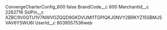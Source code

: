 <?xml version="1.0" encoding="UTF-8"?>
<CustomMetadata xmlns="http://soap.sforce.com/2006/04/metadata" xmlns:xsi="http://www.w3.org/2001/XMLSchema-instance" xmlns:xsd="http://www.w3.org/2001/XMLSchema">
    <label>ConvergeCharterConfig_600</label>
    <protected>false</protected>
    <values>
        <field>BrandCode__c</field>
        <value xsi:type="xsd:string">600</value>
    </values>
    <values>
        <field>MerchantId__c</field>
        <value xsi:type="xsd:string">2262716</value>
    </values>
    <values>
        <field>SslPin__c</field>
        <value xsi:type="xsd:string">XZBC9V0QTU1V7NWVOZQQD9GKDVUMI1TGPIQKJ0NVY2BRKYZ15SBMJSVAV6YSWU6I</value>
    </values>
    <values>
        <field>UserId__c</field>
        <value xsi:type="xsd:string">8039557536web</value>
    </values>
</CustomMetadata>
